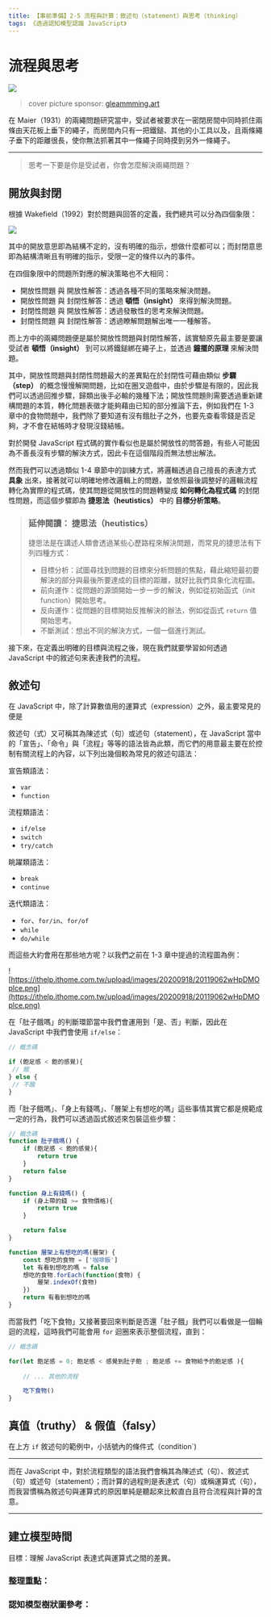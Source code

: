 ```yaml
---
title: 【事前準備】2-5 流程與計算：敘述句（statement）與思考（thinking）
tags: 《透過認知模型認識 JavaScript》
---
```


# 流程與思考

![](https://i.imgur.com/iiR1jdN.jpg)
> cover picture sponsor: [gleammming.art](https://www.instagram.com/gleammming.art/?hl=zh-tw)

在 Maier（1931）的兩繩問題研究當中，受試者被要求在一密閉房間中同時抓住兩條由天花板上垂下的繩子，而房間內只有一把鐵鎚、其他的小工具以及，且兩條繩子垂下的距離很長，使你無法抓著其中一條繩子同時摸到另外一條繩子。

---

> 思考一下要是你是受試者，你會怎麼解決兩繩問題？

## 開放與封閉

根據 Wakefield（1992）對於問題與回答的定義，我們總共可以分為四個象限：

![](https://i.imgur.com/q1uQikx.png)

其中的開放意思即為結構不定的，沒有明確的指示，想做什麼都可以；而封閉意思即為結構清晰且有明確的指示，受限一定的條件以內的事件。

在四個象限中的問題所對應的解決策略也不大相同：

- 開放性問題 與 開放性解答：透過各種不同的策略來解決問題。
- 開放性問題 與 封閉性解答：透過 **頓悟（insight）** 來得到解決問題。
- 封閉性問題 與 開放性解答：透過發散性的思考來解決問題。
- 封閉性問題 與 封閉性解答：透過瞭解問題解出唯一一種解答。

而上方中的兩繩問題便是屬於開放性問題與封閉性解答，該實驗原先最主要是要讓受試者 **頓悟（insight）** 到可以將鐵鎚綁在繩子上，並透過 **鐘擺的原理** 來解決問題。

其中，開放性問題與封閉性問題最大的差異點在於封閉性可藉由類似 **步驟（step）** 的概念慢慢解開問題，比如在圈叉遊戲中，由於步驟是有限的，因此我們可以透過回推步驟，歸類出後手必輸的幾種下法；開放性問題則需要透過重新建構問題的本質，轉化問題表徵才能夠藉由已知的部分推論下去，例如我們在 1-3 章中的食物問題中，我們除了要知道有沒有餓肚子之外，也要先查看零錢是否足夠，才不會在結帳時才發現沒錢結帳。

對於開發 JavaScript 程式碼的實作看似也是屬於開放性的問答題，有些人可能因為不善長沒有步驟的解決方式，因此卡在這個階段而無法想出解法。

然而我們可以透過類似 1-4 章節中的訓練方式，將邏輯透過自己擅長的表達方式 **具象** 出來，接著就可以明確地修改邏輯上的問題，並依照最後調整好的邏輯流程轉化為實際的程式碼，使其問題從開放性的問題轉變成 **如何轉化為程式碼** 的封閉性問題，而這個步驟即為 **捷思法（heutistics）** 中的 **目標分析策略**。

> ### 延伸閱讀： 捷思法（heutistics）
> 捷思法是在講述人類會透過某些心歷路程來解決問題，而常見的捷思法有下列四種方式：
> - 目標分析：試圖尋找到問題的目標來分析問題的焦點，藉此縮短最初要解決的部分與最後所要達成的目標的距離，就好比我們具象化流程圖。
> - 前向運作：從問題的源頭開始一步一步的解決，例如從初始函式（init function）開始思考。
> - 反向運作：從問題的目標開始反推解決的辦法，例如從函式 `return` 值開始思考。
> - 不斷測試：想出不同的解決方式，一個一個進行測試。

接下來，在定義出明確的目標與流程之後，現在我們就要學習如何透過 JavaScript 中的敘述句來表達我們的流程。


<!-- todo tomorrow-->
## 敘述句

在 JavaScript 中，除了計算數值用的運算式（expression）之外，最主要常見的便是


敘述句（式）又可稱其為陳述式（句）或述句（statement），在 JavaScript 當中的「宣告」、「命令」與「流程」等等的語法皆為此類，而它們的用意最主要在於控制有關流程上的內容，以下列出幾個較為常見的敘述句語法：

宣告類語法：
- `var`
- `function`

流程類語法：
- `if/else`
- `switch`
- `try/catch`

眺躍類語法：
- `break`
- `continue`

迭代類語法：
- `for`、`for/in`、`for/of`
- `while`
- `do/while`

而這些大約會用在那些地方呢？以我們之前在 1-3 章中提過的流程圖為例：

![https://ithelp.ithome.com.tw/upload/images/20200918/20119062wHpDMOplce.png](https://ithelp.ithome.com.tw/upload/images/20200918/20119062wHpDMOplce.png)

在「肚子餓嗎」的判斷環節當中我們會運用到「是、否」判斷，因此在 JavaScript 中我們會使用 `if/else`：

```js
// 概念碼

if (飽足感 < 飽的感覺){
 // 餓
} else {
 // 不餓
}
```

而「肚子餓嗎」、「身上有錢嗎」、「層架上有想吃的嗎」這些事情其實它都是規範成一定的行為，我們可以透過函式敘述來包裝這些步驟：

```js
// 概念碼
function 肚子餓嗎() {
    if (飽足感 < 飽的感覺){
        return true
    } 
    return false
}

function 身上有錢嗎() {
    if (身上帶的錢 >= 食物價格){
        return true
    }

    return false
}

function 層架上有想吃的嗎(層架) {
    const 想吃的食物 = ['咖啡飯']
    let 有看到想吃的嗎 = false
    想吃的食物.forEach(function(食物) {
        層架.indexOf(食物)
    })
    return 有看到想吃的嗎
}
```




而當我們「吃下食物」又接著要回來判斷是否還「肚子餓」我們可以看做是一個輪迴的流程，這時我們可能會用 `for` 迴圈來表示整個流程，直到：

```js
// 概念碼

for(let 飽足感 = 0; 飽足感 < 感覺到肚子飽 ; 飽足感 += 食物給予的飽足感 ){
    
    // ... 其他的流程

    吃下食物()
}
```



## 真值（truthy） & 假值（falsy）

在上方 `if` 敘述句的範例中，小括號內的條件式（condition`)





---

而在 JavaScript 中，對於流程類型的語法我們會稱其為陳述式（句）、敘述式（句）或述句（statement）；而計算的過程則是表達式（句）或稱運算式（句），而我習慣稱為敘述句與運算式的原因單純是聽起來比較直白且符合流程與計算的含意。

---

## 建立模型時間
目標：理解 JavaScript 表達式與運算式之間的差異。

### 整理重點：

### 認知模型樹狀圖參考：
